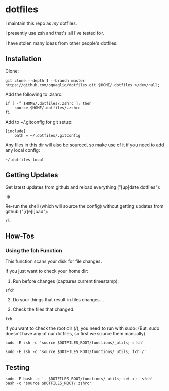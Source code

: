 # dotfiles

I maintain this repo as *my* dotfiles.

I presently use zsh and that's all I've tested for.

I have stolen many ideas from other people's dotfiles.


## Installation

Clone:

``` SH
git clone --depth 1 --branch master https://github.com/oquaglio/dotfiles.git $HOME/.dotfiles >/dev/null;
```

Add the following to .zshrc:

``` SH
if [ -f $HOME/.dotfiles/.zshrc ]; then
    source $HOME/.dotfiles/.zshrc
fi
```

Add to ~/.gitconfig for git setup:

```SH
[include]    
    path = ~/.dotfiles/.gitconfig
```

Any files in this dir will also be sourced, so make use of it if you need to add any local config:

``` SH
~/.dotfiles-local
```

## Getting Updates

Get latest updates from github and reload everything ("[up]date dotfiles"):

```SH
up
```

Re-run the shell (which will source the config) without getting updates from github ("[r]e[l]oad"):

```SH
rl
```

## How-Tos

### Using the fch Function

This function scans your disk for file changes.

If you just want to check your home dir:

1. Run before changes (captures current timestamp):
``` SH
sfch
```

2. Do your things that result in files changes...

3. Check the files that changed:
```SH
fch
```

If you want to check the root dir (/), you need to run with sudo:
(But, sudo doesn't have any of our dotfiles, so first we source them manually)

``` SH
sudo -E zsh -c 'source $DOTFILES_ROOT/functions/_utils; sfch'
```

``` SH
sudo -E zsh -c 'source $DOTFILES_ROOT/functions/_utils; fch /'
```

## Testing

```SH
sudo -E bash -c '. $DOTFILES_ROOT/functions/_utils; set-x;  sfch'
bash -c 'source $DOTFILES_ROOT/.zshrc'
```



